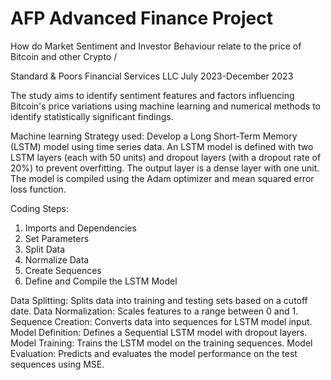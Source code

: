 # AFP Advanced Finance Project
How do Market Sentiment and Investor Behaviour relate to the price of Bitcoin and other Crypto / 

Standard & Poors Financial Services LLC 
July 2023-December 2023

The study aims to identify sentiment features and factors influencing Bitcoin's price variations using machine learning and numerical methods to identify statistically significant findings.

Machine learning Strategy used:
Develop a Long Short-Term Memory (LSTM) model using time series data.
An LSTM model is defined with two LSTM layers (each with 50 units) and dropout layers (with a dropout rate of 20%) to prevent overfitting. The output layer is a dense layer with one unit. The model is compiled using the Adam optimizer and mean squared error loss function.

Coding Steps:

1. Imports and Dependencies
2. Set Parameters
3. Split Data
4. Normalize Data
5. Create Sequences
6. Define and Compile the LSTM Model

Data Splitting: Splits data into training and testing sets based on a cutoff date.
Data Normalization: Scales features to a range between 0 and 1.
Sequence Creation: Converts data into sequences for LSTM model input.
Model Definition: Defines a Sequential LSTM model with dropout layers.
Model Training: Trains the LSTM model on the training sequences.
Model Evaluation: Predicts and evaluates the model performance on the test sequences using MSE.
